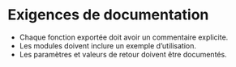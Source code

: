# Exigences de documentation

- Chaque fonction exportée doit avoir un commentaire explicite.
- Les modules doivent inclure un exemple d’utilisation.
- Les paramètres et valeurs de retour doivent être documentés.